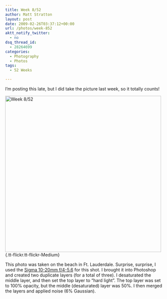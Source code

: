 ```yaml
---
title: Week 8/52
author: Matt Stratton
layout: post
date: 2009-02-26T03:37:12+00:00
url: /photos/week-852
aktt_notify_twitter:
  - no
dsq_thread_id:
  - 28264699
categories:
  - Photography
  - Photos
tags:
  - 52 Weeks

---
```

I&#8217;m posting this late, but I did take the picture last week, so it totally counts!

[<img class="aligncenter" src="http://farm4.static.flickr.com/3599/3310839540_f520ac796d.jpg" alt="Week 8/52" width="500" height="500" />][1]{.tt-flickr.tt-flickr-Medium}

This photo was taken on the beach in Ft. Lauderdale. Surprise, surprise, I used the <a href="http://www.amazon.com/gp/product/B0007U00X0?ie=UTF8&tag=straigeyefort-20&linkCode=as2&camp=1789&creative=390957&creativeASIN=B0007U00X0" target="_blank">Sigma 10-20mm f/4-5.6</a> for this shot. I brought it into Photoshop and created two duplicate layers (for a total of three). I desaturated the middle layer, and then set the top layer to &#8220;hard light&#8221;. The top layer was set to 100% opacity, but the middle (desaturated) layer was 50%. I then merged the layers and applied noise (6% Gaussian).

 [1]: http://www.flickr.com/photos/mugsy/3310839540/ "Week 8/52"